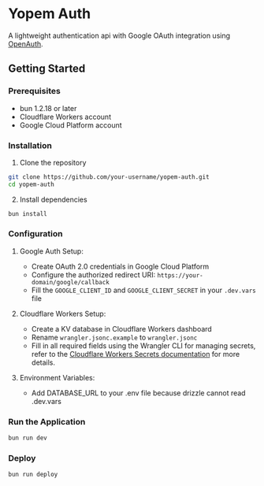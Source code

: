 # Yopem Auth

A lightweight authentication api with Google OAuth integration using
[OpenAuth](https://openauth.js.org).

## Getting Started

### Prerequisites

- bun 1.2.18 or later
- Cloudflare Workers account
- Google Cloud Platform account

### Installation

1. Clone the repository

```bash
git clone https://github.com/your-username/yopem-auth.git
cd yopem-auth
```

2. Install dependencies

```bash
bun install
```

### Configuration

1. Google Auth Setup:
   - Create OAuth 2.0 credentials in Google Cloud Platform
   - Configure the authorized redirect URI:
     `https://your-domain/google/callback`
   - Fill the `GOOGLE_CLIENT_ID` and `GOOGLE_CLIENT_SECRET` in your `.dev.vars`
     file

2. Cloudflare Workers Setup:
   - Create a KV database in Cloudflare Workers dashboard
   - Rename `wrangler.jsonc.example` to `wrangler.jsonc`
   - Fill in all required fields using the Wrangler CLI for managing secrets,
     refer to the
     [Cloudflare Workers Secrets documentation](https://developers.cloudflare.com/workers/configuration/secrets/#adding-secrets-to-your-project)
     for more details.

3. Environment Variables:
   - Add DATABASE_URL to your .env file because drizzle cannot read .dev.vars

### Run the Application

```bash
bun run dev
```

### Deploy

```bash
bun run deploy
```
